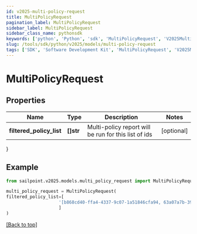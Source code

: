 ```yaml
---
id: v2025-multi-policy-request
title: MultiPolicyRequest
pagination_label: MultiPolicyRequest
sidebar_label: MultiPolicyRequest
sidebar_class_name: pythonsdk
keywords: ['python', 'Python', 'sdk', 'MultiPolicyRequest', 'V2025MultiPolicyRequest'] 
slug: /tools/sdk/python/v2025/models/multi-policy-request
tags: ['SDK', 'Software Development Kit', 'MultiPolicyRequest', 'V2025MultiPolicyRequest']
---
```


# MultiPolicyRequest


## Properties

Name | Type | Description | Notes
------------ | ------------- | ------------- | -------------
**filtered_policy_list** | **[]str** | Multi-policy report will be run for this list of ids | [optional] 
}

## Example

```python
from sailpoint.v2025.models.multi_policy_request import MultiPolicyRequest

multi_policy_request = MultiPolicyRequest(
filtered_policy_list=[
                    '[b868cd40-ffa4-4337-9c07-1a51846cfa94, 63a07a7b-39a4-48aa-956d-50c827deba2a]'
                    ]
)

```
[[Back to top]](#) 

